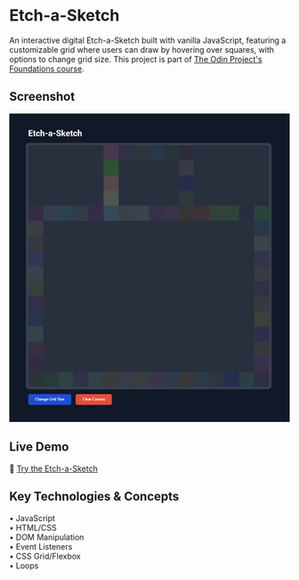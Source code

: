 # Etch-a-Sketch
An interactive digital Etch-a-Sketch built with vanilla JavaScript, featuring a customizable grid where users can draw by hovering over squares, with options to change grid size. This project is part of [The Odin Project's Foundations course](https://www.theodinproject.com/lessons/foundations-etch-a-sketch).

## Screenshot
<div align="center">
  <img src="images/demo.png" alt="Etch-a-Sketch Demo">
</div>

## Live Demo
🎨 [Try the Etch-a-Sketch](https://ar1ze.github.io/odin-etch-a-sketch/)

## Key Technologies & Concepts
• JavaScript  
• HTML/CSS  
• DOM Manipulation  
• Event Listeners  
• CSS Grid/Flexbox  
• Loops